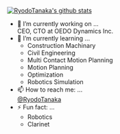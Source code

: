 [![RyodoTanaka's github stats](https://github-readme-stats.vercel.app/api?username=RyodoTanaka)](https://github.com/anuraghazra/github-readme-stats)

- 🔭 I’m currently working on ...  
  CEO, CTO at OEDO Dynamics Inc.
- 🌱 I’m currently learning ...
  - Construction Machinary
  - Civil Engineering
  - Multi Contact Motion Planning
  - Motion Planning
  - Optimization
  - Robotics Simulation
- 📫 How to reach me: ...  
  [@RyodoTanaka](https://twitter.com/RyodoTanaka)
- ⚡ Fun fact: ...  
  - Robotics
  - Clarinet
